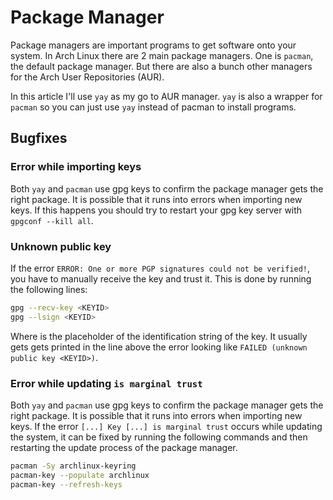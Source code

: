 # Package Manager

Package managers are important programs to get software onto your system.
In Arch Linux there are 2 main package managers.
One is `pacman`, the default package manager.
But there are also a bunch other managers for the Arch User Repositories (AUR).

In this article I'll use `yay` as my go to AUR manager.
`yay` is also a wrapper for `pacman` so you can just use `yay` instead of pacman
to install programs.

## Bugfixes

### Error while importing keys

Both `yay` and `pacman` use gpg keys to confirm the package manager gets the
right package.
It is possible that it runs into errors when importing new keys.
If this happens you should try to restart your gpg key server with
`gpgconf --kill all`.

### Unknown public key

If the error `ERROR: One or more PGP signatures could not be verified!`, you
have to manually receive the key and trust it.
This is done by running the following lines:

```sh
gpg --recv-key <KEYID>
gpg --lsign <KEYID>
```

Where <KEYID> is the placeholder of the identification string of the key.
It usually gets gets printed in the line above the error looking like
`FAILED (unknown public key <KEYID>)`.

### Error while updating `is marginal trust`
  
Both `yay` and `pacman` use gpg keys to confirm the package manager gets the
right package.
It is possible that it runs into errors when importing new keys.
If the error `[...] Key [...] is marginal trust` occurs while updating the
system, it can be fixed by running the following commands and then restarting
the update process of the package manager.
  
```sh
pacman -Sy archlinux-keyring
pacman-key --populate archlinux
pacman-key --refresh-keys
```

